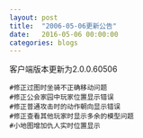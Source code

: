 ```yaml
---
layout: post
title:  "2006-05-06更新公告"
date:   2016-05-06 00:00:00
categories: blogs
---
```



<div class="post-content">
<p>
	客户端版本更新为2.0.0.60506
		
	#修正过图时坐骑不正确移动问题
	#修正公会家园中玩家位置显示错误
	#修正普通攻击时的动作朝向显示错误
	#修正查看其他玩家时显示多余的模型问题
	#小地图增加仇人实时位置显示

</p>
<!--more-->
<p>
		
</p>

</div>
